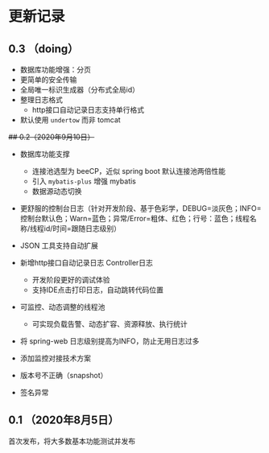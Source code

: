 # 更新记录

## 0.3 （doing）
- 数据库功能增强：分页
- 更简单的安全传输
- 全局唯一标识生成器（分布式全局id）
- 整理日志格式
    - http接口自动记录日志支持单行格式
- 默认使用 `undertow` 而非 tomcat

~~## 0.2（2020年9月10日）~~
- 数据库功能支撑
    - 连接池选型为 beeCP，近似 spring boot 默认连接池两倍性能
    - 引入 `mybatis-plus` 增强 mybatis
    - 数据源动态切换
- 更舒服的控制台日志（针对开发阶段、基于色彩学，DEBUG=淡灰色；INFO=控制台默认色；Warn=蓝色；异常/Error=粗体、红色；行号：蓝色；线程名称/线程id/时间=跟随日志级别）
- JSON 工具支持自动扩展
- 新增http接口自动记录日志 Controller日志
    - 开发阶段更好的调试体验
    - 支持IDE点击打印日志，自动跳转代码位置
- 可监控、动态调整的线程池
    - 可实现负载告警、动态扩容、资源释放、执行统计
- 将 spring-web 日志级别提高为INFO，防止无用日志过多
- 添加监控对接技术方案

- 版本号不正确（snapshot）
- 签名异常


## 0.1 （2020年8月5日）

首次发布，将大多数基本功能测试并发布
